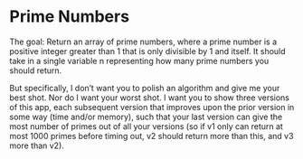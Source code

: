 # Prime Numbers

The goal: Return an array of prime numbers, where a prime number is a positive integer greater than 1 that is only divisible by 1 and itself. It should take in a single variable n representing how many prime numbers you should return.

But specifically, I don’t want you to polish an algorithm and give me your best shot. Nor do I want your worst shot. I want you to show three versions of this app, each subsequent version that improves upon the prior version in some way (time and/or memory), such that your last version can give the most number of primes out of all your versions (so if v1 only can return at most 1000 primes before timing out, v2 should return more than this, and v3 more than v2).
